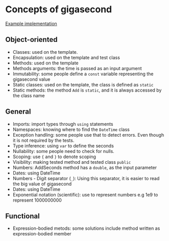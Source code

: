 # Concepts of gigasecond

[Example implementation](https://github.com/exercism/csharp/blob/master/exercises/gigasecond/Example.cs)

## Object-oriented
- Classes: used on the template. 
- Encapsulation: used on the template and test class
- Methods: used on the template
- Methods arguments: the time is passed as an input argument
- Immutability: some people define a `const` variable representing the gigasecond value
- Static classes: used on the template, the class is defined as `static` 
- Static methods: the method `Add` is `static`, and it is always accessed by the class name

## General
- Imports: import types through `using` statements
- Namespaces: knowing where to find the `DateTime` class
- Exception handling: some people use that to detect errors. Even though it is not required by the tests.
- Type inference: using `var` to define the seconds
- Nullability: some people need to check for nulls.
- Scoping: use `{` and `}` to denote scoping
- Visibility: making tested method and tested class `public`
- Numbers: AddSeconds method has a `double`, as the input parameter 
- Dates: using DateTime
- Numbers - Digit separator (`_`): Using this separator, it is easier to read the big value of gigasecond
- Dates: using DateTime
- Exponential notation (scientific): use to represent numbers e.g 1e9 to represent 1000000000

## Functional
- Expression-bodied metods: some solutions include method written as expression-bodied member

